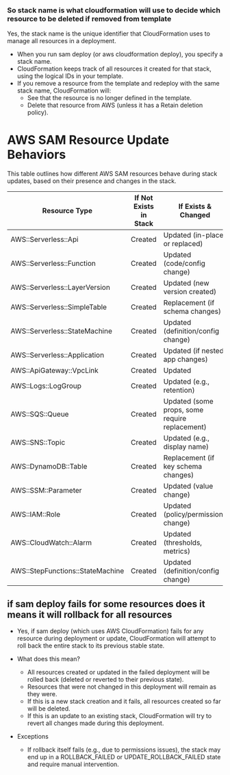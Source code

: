 ### So stack name is what cloudformation will use to decide which resource to be deleted if removed from template

Yes, the stack name is the unique identifier that CloudFormation uses to manage all resources in a deployment.

- When you run sam deploy (or aws cloudformation deploy), you specify a stack name.
- CloudFormation keeps track of all resources it created for that stack, using the logical IDs in your template.
- If you remove a resource from the template and redeploy with the same stack name, CloudFormation will:
  - See that the resource is no longer defined in the template.
  - Delete that resource from AWS (unless it has a Retain deletion policy).


# AWS SAM Resource Update Behaviors

This table outlines how different AWS SAM resources behave during stack updates, based on their presence and changes in the stack.

| Resource Type                 | If Not Exists in Stack | If Exists & Changed                        | If Exists & Unchanged | If Removed from Template |
|-------------------------------|------------------------|--------------------------------------------|-----------------------|--------------------------|
| AWS::Serverless::Api          | Created                | Updated (in-place or replaced)             | No action             | Deleted                  |
| AWS::Serverless::Function     | Created                | Updated (code/config change)               | No action             | Deleted                  |
| AWS::Serverless::LayerVersion | Created                | Updated (new version created)              | No action             | Deleted                  |
| AWS::Serverless::SimpleTable  | Created                | Replacement (if schema changes)            | No action             | Deleted                  |
| AWS::Serverless::StateMachine | Created                | Updated (definition/config change)         | No action             | Deleted                  |
| AWS::Serverless::Application  | Created                | Updated (if nested app changes)            | No action             | Deleted                  |
| AWS::ApiGateway::VpcLink      | Created                | Updated                                    | No action             | Deleted                  |
| AWS::Logs::LogGroup           | Created                | Updated (e.g., retention)                  | No action             | Deleted                  |
| AWS::SQS::Queue               | Created                | Updated (some props, some require replacement) | No action          | Deleted                  |
| AWS::SNS::Topic               | Created                | Updated (e.g., display name)               | No action             | Deleted                  |
| AWS::DynamoDB::Table          | Created                | Replacement (if key schema changes)        | No action             | Deleted                  |
| AWS::SSM::Parameter           | Created                | Updated (value change)                     | No action             | Deleted                  |
| AWS::IAM::Role                | Created                | Updated (policy/permissions change)        | No action             | Deleted                  |
| AWS::CloudWatch::Alarm        | Created                | Updated (thresholds, metrics)              | No action             | Deleted                  |
| AWS::StepFunctions::StateMachine | Created             | Updated (definition/config change)         | No action             | Deleted                  |


##  if sam deploy fails for some resources does it means it will rollback for all resources
- Yes, if sam deploy (which uses AWS CloudFormation) fails for any resource during deployment or update, CloudFormation will attempt to roll back the entire stack to its previous stable state.

- What does this mean?
   - All resources created or updated in the failed deployment will be rolled back (deleted or reverted to their previous state).
   - Resources that were not changed in this deployment will remain as they were.
   - If this is a new stack creation and it fails, all resources created so far will be deleted.
   - If this is an update to an existing stack, CloudFormation will try to revert all changes made during this deployment.

- Exceptions
   - If rollback itself fails (e.g., due to permissions issues), the stack may end up in a ROLLBACK_FAILED or UPDATE_ROLLBACK_FAILED state and require manual intervention.